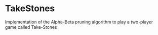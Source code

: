 # TakeStones
Implementation of the Alpha-Beta pruning algorithm to play a two-player game called Take-Stones
